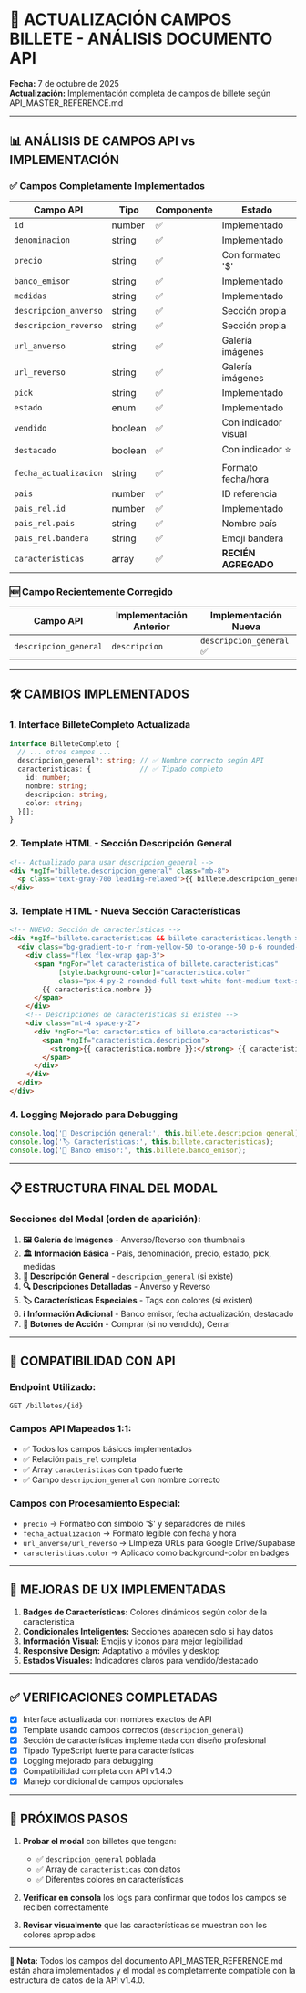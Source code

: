 # 🔄 ACTUALIZACIÓN CAMPOS BILLETE - ANÁLISIS DOCUMENTO API

**Fecha:** 7 de octubre de 2025  
**Actualización:** Implementación completa de campos de billete según API_MASTER_REFERENCE.md

---

## 📊 **ANÁLISIS DE CAMPOS API vs IMPLEMENTACIÓN**

### **✅ Campos Completamente Implementados**

| Campo API | Tipo | Componente | Estado |
|-----------|------|------------|--------|
| `id` | number | ✅ | Implementado |
| `denominacion` | string | ✅ | Implementado |
| `precio` | string | ✅ | Con formateo '$' |
| `banco_emisor` | string | ✅ | Implementado |
| `medidas` | string | ✅ | Implementado |
| `descripcion_anverso` | string | ✅ | Sección propia |
| `descripcion_reverso` | string | ✅ | Sección propia |
| `url_anverso` | string | ✅ | Galería imágenes |
| `url_reverso` | string | ✅ | Galería imágenes |
| `pick` | string | ✅ | Implementado |
| `estado` | enum | ✅ | Implementado |
| `vendido` | boolean | ✅ | Con indicador visual |
| `destacado` | boolean | ✅ | Con indicador ⭐ |
| `fecha_actualizacion` | string | ✅ | Formato fecha/hora |
| `pais` | number | ✅ | ID referencia |
| `pais_rel.id` | number | ✅ | Implementado |
| `pais_rel.pais` | string | ✅ | Nombre país |
| `pais_rel.bandera` | string | ✅ | Emoji bandera |
| `caracteristicas` | array | ✅ | **RECIÉN AGREGADO** |

### **🆕 Campo Recientemente Corregido**

| Campo API | Implementación Anterior | Implementación Nueva |
|-----------|------------------------|---------------------|
| `descripcion_general` | `descripcion` | `descripcion_general` ✅ |

---

## 🛠️ **CAMBIOS IMPLEMENTADOS**

### **1. Interface BilleteCompleto Actualizada**
```typescript
interface BilleteCompleto {
  // ... otros campos ...
  descripcion_general?: string; // ✅ Nombre correcto según API
  caracteristicas: {            // ✅ Tipado completo
    id: number;
    nombre: string;
    descripcion: string;
    color: string;
  }[];
}
```

### **2. Template HTML - Sección Descripción General**
```html
<!-- Actualizado para usar descripcion_general -->
<div *ngIf="billete.descripcion_general" class="mb-8">
  <p class="text-gray-700 leading-relaxed">{{ billete.descripcion_general }}</p>
</div>
```

### **3. Template HTML - Nueva Sección Características**
```html
<!-- NUEVO: Sección de características -->
<div *ngIf="billete.caracteristicas && billete.caracteristicas.length > 0" class="mb-6">
  <div class="bg-gradient-to-r from-yellow-50 to-orange-50 p-6 rounded-xl">
    <div class="flex flex-wrap gap-3">
      <span *ngFor="let caracteristica of billete.caracteristicas"
            [style.background-color]="caracteristica.color"
            class="px-4 py-2 rounded-full text-white font-medium text-sm">
        {{ caracteristica.nombre }}
      </span>
    </div>
    <!-- Descripciones de características si existen -->
    <div class="mt-4 space-y-2">
      <div *ngFor="let caracteristica of billete.caracteristicas">
        <span *ngIf="caracteristica.descripcion">
          <strong>{{ caracteristica.nombre }}:</strong> {{ caracteristica.descripcion }}
        </span>
      </div>
    </div>
  </div>
</div>
```

### **4. Logging Mejorado para Debugging**
```typescript
console.log('📝 Descripción general:', this.billete.descripcion_general);
console.log('🏷️ Características:', this.billete.caracteristicas);
console.log('🏦 Banco emisor:', this.billete.banco_emisor);
```

---

## 📋 **ESTRUCTURA FINAL DEL MODAL**

### **Secciones del Modal (orden de aparición):**

1. **🖼️ Galería de Imágenes** - Anverso/Reverso con thumbnails
2. **🏛️ Información Básica** - País, denominación, precio, estado, pick, medidas
3. **📖 Descripción General** - `descripcion_general` (si existe)
4. **🔍 Descripciones Detalladas** - Anverso y Reverso
5. **🏷️ Características Especiales** - Tags con colores (si existen)
6. **ℹ️ Información Adicional** - Banco emisor, fecha actualización, destacado
7. **🎯 Botones de Acción** - Comprar (si no vendido), Cerrar

---

## 🔄 **COMPATIBILIDAD CON API**

### **Endpoint Utilizado:**
```
GET /billetes/{id}
```

### **Campos API Mapeados 1:1:**
- ✅ Todos los campos básicos implementados
- ✅ Relación `pais_rel` completa
- ✅ Array `caracteristicas` con tipado fuerte
- ✅ Campo `descripcion_general` con nombre correcto

### **Campos con Procesamiento Especial:**
- `precio` → Formateo con símbolo '$' y separadores de miles
- `fecha_actualizacion` → Formato legible con fecha y hora
- `url_anverso/url_reverso` → Limpieza URLs para Google Drive/Supabase
- `caracteristicas.color` → Aplicado como background-color en badges

---

## 🎨 **MEJORAS DE UX IMPLEMENTADAS**

1. **Badges de Características:** Colores dinámicos según color de la característica
2. **Condicionales Inteligentes:** Secciones aparecen solo si hay datos
3. **Información Visual:** Emojis y iconos para mejor legibilidad
4. **Responsive Design:** Adaptativo a móviles y desktop
5. **Estados Visuales:** Indicadores claros para vendido/destacado

---

## ✅ **VERIFICACIONES COMPLETADAS**

- [x] Interface actualizada con nombres exactos de API
- [x] Template usando campos correctos (`descripcion_general`)
- [x] Sección de características implementada con diseño profesional
- [x] Tipado TypeScript fuerte para características
- [x] Logging mejorado para debugging
- [x] Compatibilidad completa con API v1.4.0
- [x] Manejo condicional de campos opcionales

---

## 🚀 **PRÓXIMOS PASOS**

1. **Probar el modal** con billetes que tengan:
   - ✅ `descripcion_general` poblada
   - ✅ Array de `caracteristicas` con datos
   - ✅ Diferentes colores en características

2. **Verificar en consola** los logs para confirmar que todos los campos se reciben correctamente

3. **Revisar visualmente** que las características se muestran con los colores apropiados

---

**📝 Nota:** Todos los campos del documento API_MASTER_REFERENCE.md están ahora implementados y el modal es completamente compatible con la estructura de datos de la API v1.4.0.